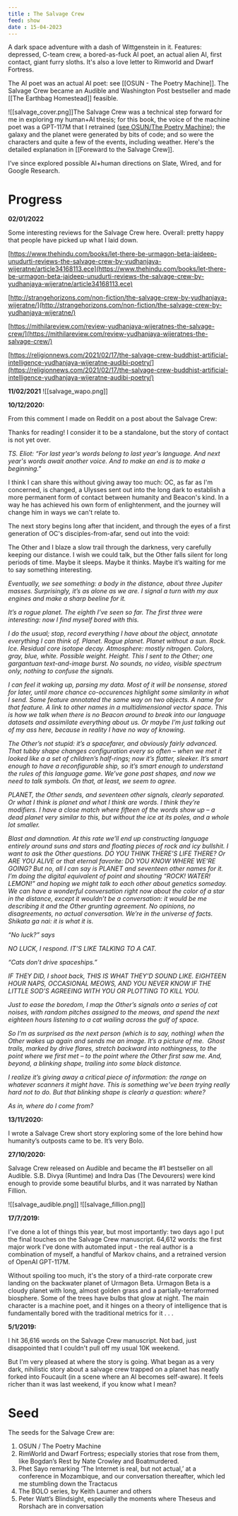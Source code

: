 ```yaml
---
title : The Salvage Crew
feed: show
date : 15-04-2023
---
```


A dark space adventure with a dash of Wittgenstein in it. Features: depressed, C-team crew, a bored-as-fuck AI poet, an actual alien AI, first contact, giant furry sloths. It's also a love letter to Rimworld and Dwarf Fortress.

The AI poet was an actual AI poet: see [[OSUN - The Poetry Machine]]. The Salvage Crew became an Audible and Washington Post bestseller and made [[The Earthbag Homestead]] feasible.

![[salvage_cover.png]]The Salvage Crew was a technical step forward for me in exploring my human+AI thesis; for this book, the voice of the machine poet was a GPT-117M that I retrained ([see OSUN/The Poetry Machine](https://www.notion.so/doc/osun-the-poetry-machine-V2eRa9s2Fw)); the galaxy and the planet were generated by bits of code; and so were the characters and quite a few of the events, including weather. Here's the detailed explanation in [[Foreward to the Salvage Crew]].

I’ve since explored possible AI+human directions on Slate, Wired, and for Google Research.

# Progress

**02/01/2022**

Some interesting reviews for the Salvage Crew here. Overall: pretty happy that people have picked up what I laid down.

[https://www.thehindu.com/books/let-there-be-urmagon-beta-jaideep-unudurti-reviews-the-salvage-crew-by-yudhanjaya-wijeratne/article34168113.ece](https://www.thehindu.com/books/let-there-be-urmagon-beta-jaideep-unudurti-reviews-the-salvage-crew-by-yudhanjaya-wijeratne/article34168113.ece)

[http://strangehorizons.com/non-fiction/the-salvage-crew-by-yudhanjaya-wijeratne/](http://strangehorizons.com/non-fiction/the-salvage-crew-by-yudhanjaya-wijeratne/)

[https://mithilareview.com/review-yudhanjaya-wijeratnes-the-salvage-crew/](https://mithilareview.com/review-yudhanjaya-wijeratnes-the-salvage-crew/)

[https://religionnews.com/2021/02/17/the-salvage-crew-buddhist-artificial-intelligence-yudhanjaya-wijeratne-audibi-poetry/](https://religionnews.com/2021/02/17/the-salvage-crew-buddhist-artificial-intelligence-yudhanjaya-wijeratne-audibi-poetry/)

**11/02/2021**
![[salvage_wapo.png]]

**10/12/2020:**

From this comment I made on Reddit on a post about the Salvage Crew:

Thanks for reading! I consider it to be a standalone, but the story of contact is not yet over.

_TS. Eliot: “For last year's words belong to last year's language. And next year's words await another voice. And to make an end is to make a beginning."_

I think I can share this without giving away too much: OC, as far as I'm concerned, is changed, a Ulysses sent out into the long dark to establish a more permanent form of contact between humanity and Beacon's kind. In a way he has achieved his own form of enlightenment, and the journey will change him in ways we can't relate to.

The next story begins long after that incident, and through the eyes of a first generation of OC's disciples-from-afar, send out into the void:

The Other and I blaze a slow trail through the darkness, very carefully keeping our distance. I wish we could talk, but the Other falls silent for long periods of time. Maybe it sleeps. Maybe it thinks. Maybe it’s waiting for me to say something interesting.

_Eventually, we see something: a body in the distance, about three Jupiter masses. Surprisingly, it’s as alone as we are. I signal a turn with my aux engines and make a sharp beeline for it._

_It’s a rogue planet. The eighth I’ve seen so far. The first three were interesting: now I find myself bored with this._

_I do the usual; stop, record everything I have about the object, annotate everything I can think of. Planet. Rogue planet. Planet without a sun. Rock. Ice. Residual core isotope decay. Atmosphere: mostly nitrogen. Colors, gray, blue, white. Possible weight. Height. This I sent to the Other; one gargantuan text-and-image burst. No sounds, no video, visible spectrum only, nothing to confuse the signals._

_I can feel it waking up, parsing my data. Most of it will be nonsense, stored for later, until more chance co-occurences highlight some similarity in what I send. Some feature annotated the same way on two objects. A name for that feature. A link to other names in a multidimensional vector space. This is how we talk when there is no Beacon around to break into our language datasets and assimilate everything about us. Or maybe I’m just talking out of my ass here, because in reality I have no way of knowing._

_The Other’s not stupid: it’s a spacefarer, and obviously fairly advanced. That tubby shape changes configuration every so often – when we met it looked like a a set of children’s half-rings; now it’s flatter, sleeker. It’s smart enough to have a reconfigurable ship, so it’s smart enough to understand the rules of this language game. We’ve gone past shapes, and now we need to talk symbols. On that, at least, we seem to agree._

_PLANET, the Other sends, and seventeen other signals, clearly separated.  Or what I think is planet and what I think are words. I think they’re modifiers. I have a close match where fifteen of the words show up – a dead planet very similar to this, but without the ice at its poles, and a whole lot smaller._

_Blast and damnation. At this rate we’ll end up constructing language entirely around suns and stars and floating pieces of rock and icy bullshit. I want to ask the Other questions. DO YOU THINK THERE’S LIFE THERE? Or ARE YOU ALIVE or that eternal favorite: DO YOU KNOW WHERE WE’RE GOING? But no, all I can say is PLANET and seventeen other names for it. I’m doing the digital equivalent of point and shouting “ROCK! WATER! LEMON!” and hoping we might talk to each other about genetics someday. We can have a wonderful conversation right now about the color of a star in the distance, except it wouldn’t be a conversation: it would be me describing it and the Other grunting agreement. No opinions, no disagreements, no actual conversation. We’re in the universe of facts. Shikata ga nai: it is what it is._

_“No luck?” says <redacted>_

_NO LUCK, I respond. IT’S LIKE TALKING TO A CAT._

_“Cats don’t drive spaceships.”_

_IF THEY DID, I shoot back, THIS IS WHAT THEY’D SOUND LIKE. EIGHTEEN HOUR NAPS, OCCASIONAL MEOWS, AND YOU NEVER KNOW IF THE LITTLE SOD’S AGREEING WITH YOU OR PLOTTING TO KILL YOU._

_Just to ease the boredom, I map the Other’s signals onto a series of cat noises, with random pitches assigned to the meows, and spend the next eighteen hours listening to a cat wailing across the gulf of space._

_So I’m as surprised as the next person (which is to say, nothing) when the Other wakes up again and sends me an image. It’s a picture of me.  Ghost trails, marked by drive flares, stretch backward into nothingness, to the point where we first met – to the point where the Other first saw me. And, beyond, a blinking shape, trailing into some black distance._

_I realize it’s giving away a critical piece of information: the range on whatever scanners it might have. This is something we’ve been trying really hard not to do. But that blinking shape is clearly a question: where?_

_As in, where do I come from?_

**13/11/2020:**

I wrote a Salvage Crew short story exploring some of the lore behind how humanity’s outposts came to be. It’s very Bolo.

**27/10/2020:**

Salvage Crew released on Audible and became the #1 bestseller on all Audible. S.B. Divya (Runtime) and Indra Das (The Devourers) were kind enough to provide some beautiful blurbs, and it was narrated by Nathan Fillion.

![[salvage_audible.png]]
![[salvage_fillion.png]]

**17/7/2019:**

I've done a lot of things this year, but most importantly: two days ago I put the final touches on the Salvage Crew manuscript. 64,612 words: the first major work I've done with automated input - the real author is a combination of myself, a handful of Markov chains, and a retrained version of OpenAI GPT-117M.

Without spoiling too much, it's the story of a third-rate corporate crew landing on the backwater planet of Urmagon Beta. Urmagon Beta is a cloudy planet with long, almost golden grass and a partially-terraformed biosphere. Some of the trees have bulbs that glow at night. The main character is a machine poet, and it hinges on a theory of intelligence that is fundamentally bored with the traditional metrics for it . . .

**5/1/2019:**

I hit 36,616 words on the Salvage Crew manuscript. Not bad, just disappointed that I couldn't pull off my usual 10K weekend.

But I'm very pleased at where the story is going. What began as a very dark, nihilistic story about a salvage crew trapped on a planet has neatly forked into Foucault (in a scene where an AI becomes self-aware). It feels richer than it was last weekend, if you know what I mean?

# Seed

The seeds for the Salvage Crew are:

1. OSUN / The Poetry Machine
2. RimWorld and Dwarf Fortress; especially stories that rose from them, like Bogdan’s Rest by Nate Crowley and Boatmurdered.
3. Phet Sayo remarking ‘The Internet is real, but not actual,’ at a conference in Mozambique, and our conversation thereafter, which led me stumbling down the Tractacus
4. The BOLO series, by Keith Laumer and others
5. Peter Watt’s Blindsight, especially the moments where Theseus and Rorshach are in conversation